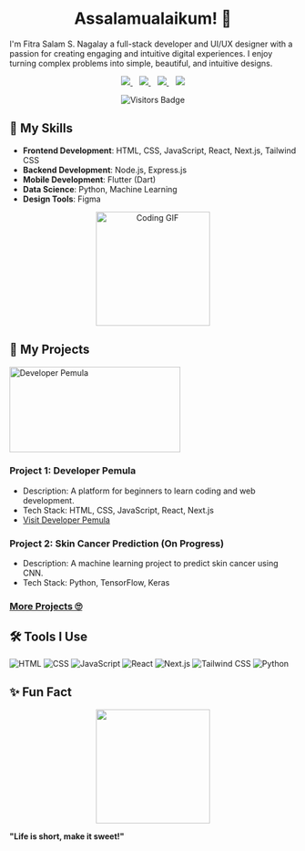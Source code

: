 <h1 align='center'>Assalamualaikum! 👋</h1>

I'm Fitra Salam S. Nagalay a full-stack developer and UI/UX designer with a passion for creating engaging and intuitive digital experiences. I enjoy turning complex problems into simple, beautiful, and intuitive designs.

<p align='center'>
<a href="https://www.instagram.com/snagalay/">
  <img src="https://img.shields.io/badge/Instagram-E4405F?style=for-the-badge&logo=instagram&logoColor=white" />
</a>&nbsp;&nbsp;
<a href="https://www.linkedin.com/in/fitrasalam/">
  <img src="https://img.shields.io/badge/linkedin-%230077B5.svg?&style=for-the-badge&logo=linkedin&logoColor=white" />
</a>&nbsp;&nbsp;
<a href="https://tiktok.com/@snagalay">
  <img src="https://img.shields.io/badge/tiktok-%2312100E.svg?&style=for-the-badge&logo=tiktok&logoColor=white" />
</a>&nbsp;&nbsp;
<a href="mailto:alamsaungnaga@gmail.com">
  <img src="https://img.shields.io/badge/email me-%23D14836.svg?&style=for-the-badge&logo=gmail&logoColor=white" />
</a>
</p>

<p align='center'>
  <img src="https://komarev.com/ghpvc/?username=alamnaga&style=flat-square&color=blue" alt="Visitors Badge"/>
</p>

## 🎨 My Skills

- **Frontend Development**: HTML, CSS, JavaScript, React, Next.js, Tailwind CSS
- **Backend Development**: Node.js, Express.js
- **Mobile Development**: Flutter (Dart)
- **Data Science**: Python, Machine Learning
- **Design Tools**: Figma

<p align="center">
  <img src="https://media.giphy.com/media/ZVik7pBtu9dNS/giphy.gif" width="200" alt="Coding GIF">
</p>

## 🔭 My Projects

<a href="https://www.developerpemula.com/" target="_blank">
    <img src="https://res.cloudinary.com/developerpemula/image/upload/v1700813195/developerpemula/devpemula.png" width="300" height="150" alt="Developer Pemula">
</a>

### Project 1: Developer Pemula
- Description: A platform for beginners to learn coding and web development.
- Tech Stack: HTML, CSS, JavaScript, React, Next.js
- [Visit Developer Pemula](https://www.developerpemula.com/)

### Project 2: Skin Cancer Prediction (On Progress)
- Description: A machine learning project to predict skin cancer using CNN.
- Tech Stack: Python, TensorFlow, Keras

### [More Projects 🙄](https://alamnaga.netlify.app/)

## 🛠️ Tools I Use

<p align='left'>
  <img src="https://img.shields.io/badge/HTML-%23E34F26.svg?style=for-the-badge&logo=html5&logoColor=white" alt="HTML" />
  <img src="https://img.shields.io/badge/CSS-%231572B6.svg?style=for-the-badge&logo=css3&logoColor=white" alt="CSS" />
  <img src="https://img.shields.io/badge/JavaScript-%23F7DF1E.svg?style=for-the-badge&logo=javascript&logoColor=black" alt="JavaScript" />
  <img src="https://img.shields.io/badge/React-%2361DAFB.svg?style=for-the-badge&logo=react&logoColor=black" alt="React" />
  <img src="https://img.shields.io/badge/Next.js-%23000000.svg?style=for-the-badge&logo=next-dot-js&logoColor=white" alt="Next.js" />
  <img src="https://img.shields.io/badge/Tailwind_CSS-%2306B6D4.svg?style=for-the-badge&logo=tailwind-css&logoColor=white" alt="Tailwind CSS" />
  <img src="https://img.shields.io/badge/Python-%233776AB.svg?style=for-the-badge&logo=python&logoColor=white" alt="Python" />
</p>

## ✨ Fun Fact

<p align='center'>
  <img src="https://media3.giphy.com/media/v1.Y2lkPTc5MGI3NjExbXltOG5vNG16d3prZG5nMXoxYWZsY2s1NDB6aW1vdDFsNzV6aDF2YyZlcD12MV9pbnRlcm5hbF9naWZfYnlfaWQmY3Q9Zw/6a67zVJ0wMMOzg3YKA/giphy.webp" width="200">
</p>

**"Life is short, make it sweet!"**
